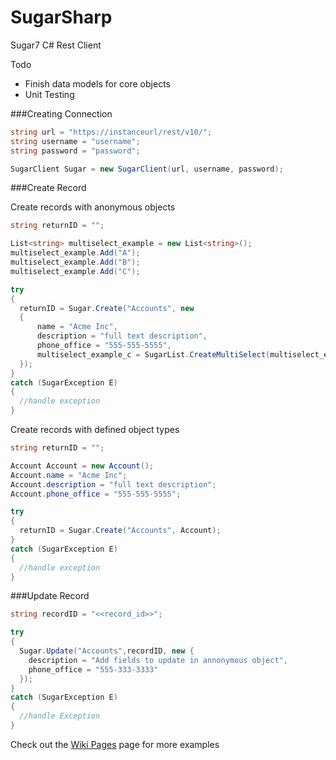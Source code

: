 SugarSharp
==========

Sugar7 C# Rest Client


Todo
* Finish data models for core objects
* Unit Testing


###Creating Connection

```c#
string url = "https://instanceurl/rest/v10/";
string username = "username";
string password = "password";

SugarClient Sugar = new SugarClient(url, username, password);

```


###Create Record

Create records with anonymous objects
```c#
string returnID = "";

List<string> multiselect_example = new List<string>();
multiselect_example.Add("A");
multiselect_example.Add("B");
multiselect_example.Add("C");

try
{
  returnID = Sugar.Create("Accounts", new
  {
      name = "Acme Inc",
      description = "full text description",
      phone_office = "555-555-5555",
      multiselect_example_c = SugarList.CreateMultiSelect(multiselect_example)
  });
}
catch (SugarException E)
{
  //handle exception
}
```

Create records with defined object types

```c#
string returnID = "";

Account Account = new Account();
Account.name = "Acme Inc";
Account.description = "full text description";
Account.phone_office = "555-555-5555";

try
{
  returnID = Sugar.Create("Accounts", Account);
}
catch (SugarException E)
{
  //handle exception
}
```


###Update Record

```c#
string recordID = "<<record_id>>";

try
{
  Sugar.Update("Accounts",recordID, new {
    description = "Add fields to update in annonymous object",
    phone_office = "555-333-3333"
  });
}
catch (SugarException E)
{
  //handle Exception
}

```

Check out the [Wiki Pages](https://github.com/dlively1/SugarSharp/wiki/_pages) page for more examples

